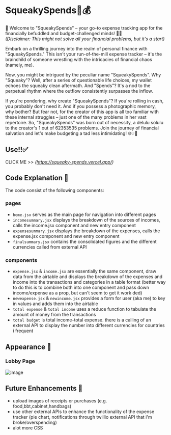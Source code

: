 # SqueakySpends🐷💰

🎉 Welcome to "SqueakySpends" – your go-to expense tracking app for the financially befuddled and budget-challenged minds! 💸🐭 <br>
*(Disclaimer: This might not solve all your financial problems, but it's a start)*

Embark on a thrilling journey into the realm of personal finance with "SqueakySpends." This isn't your run-of-the-mill expense tracker – it's the brainchild of someone wrestling with the intricacies of financial chaos (namely, me).

Now, you might be intrigued by the peculiar name "SqueakySpends". Why "Squeaky"? Well, after a series of questionable life choices, my wallet echoes the squeaky clean aftermath. And "Spends"? It's a nod to the perpetual rhythm where the outflow consistently surpasses the inflow.

If you're pondering, why create "SqueakySpends"? If you're rolling in cash, you probably don't need it. And if you possess a photographic memory, why bother? 
But fear not, for the creator of this app is all too familiar with these internal struggles – just one of the many problems in her vast repertoire. So, "SqueakySpends" was born out of necessity, a delulu solulu to the creator's 1 out of 62353535 problems. Join the journey of financial salvation and let's make budgeting a tad less intimidating! 🌐💡💸

## Use!!✅
CLICK ME >> *(https://squeaky-spends.vercel.app/)*

## Code Explanation 💬
The code consist of the following components:
### pages
- `home.jsx` serves as the main page for navigation into different pages
- `incomesummary.jsx` displays the breakdown of the sources of incomes, calls the income.jsx component and new entry component
- `expensesummary.jsx` displays the breakdown of the expenses, calls the expense.jsx component and new entry component
- `finalsummary.jsx` contains the consolidated figures and the different currencies called from external API
  
### components
- `expense.jsx` & `income.jsx` are essentially the same component, draw data from the airtable and displays the breakdown of the expenses and income into the transactions and categories in a table format (better way to do this is to combine both into one component and pass down income/expense as a prop, but can't seem to get it work ded)
- `newexpense.jsx` & `newincome.jsx` provides a form for user (aka me) to key in values and adds them into the airtable
- `total expense` & `total income` uses a reduce function to tabulate the amount of money from the transactions
- `total budget` is total income-total expense. there is a calling of an external API to display the number into different currencies for countries i frequent  


## Appearance 📸
### Lobby Page
![image](https://github.com/teehweehwee/SqueakySpends/assets/152649355/6df06ff4-8074-4d2c-82c9-ce5761582dcc)

## Future Enhancements 💄
- upload images of receipts or purchases (e.g. food,bbt,cabinet,handbags)
- use other external APIs to enhance the functionality of the expense tracker (pie chart, notifications through twillio external API that i'm broke/overspending)
- alot more CSS
